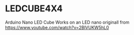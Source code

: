 # LEDCUBE4X4
Arduino Nano LED Cube
Works on an LED nano originall from 
https://www.youtube.com/watch?v=2BlVUKW5hL0
